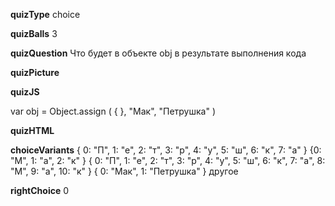 ____quizType____
choice

____quizBalls____
3

____quizQuestion____
Что будет в объекте  obj  в результате выполнения кода

____quizPicture____


____quizJS____

var obj = Object.assign ( { }, "Мак", "Петрушка" )

____quizHTML____


____choiceVariants____
{ 0: "П", 1: "е", 2: "т", 3: "р", 4: "у", 5: "ш", 6: "к", 7: "а" }
{0: "М", 1: "а", 2: "к" }
{ 0: "П", 1: "е", 2: "т", 3: "р", 4: "у", 5: "ш", 6: "к", 7: "а", 8: "М", 9: "а", 10: "к" }
{ 0: "Мак", 1: "Петрушка" }
другое

____rightChoice____
0
